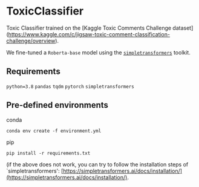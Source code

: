 # ToxicClassifier

Toxic Classifier trained on the [Kaggle Toxic Comments Challenge dataset] (https://www.kaggle.com/c/jigsaw-toxic-comment-classification-challenge/overview).

We fine-tuned a `Roberta-base` model using the [`simpletransformers`](https://simpletransformers.ai/) toolkit.


## Requirements
`python=3.8`
`pandas`
`tqdm`
`pytorch`
`simpletransformers`

## Pre-defined environments

conda

`conda env create -f environment.yml`

pip

`pip install -r requirements.txt`

(if the above does not work, you can try to follow the installation steps of `simpletransformers': [https://simpletransformers.ai/docs/installation/](https://simpletransformers.ai/docs/installation/).


